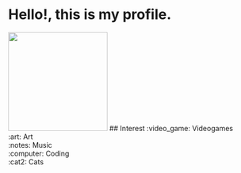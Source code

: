 # Hello!, this is my profile.
<img src="https://c.tenor.com/j3cVEPj4bzkAAAAC/cat-typing.gif" height="200px" widht="200px">
## Interest
:video_game: Videogames <br> 
:art: Art <br>
:notes: Music <br>
:computer: Coding <br>
:cat2: Cats <br><br>
